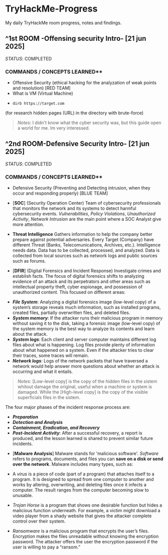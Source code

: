 # TryHackMe-Progress
My daily TryHackMe room progress, notes and findings. 

## ^1st ROOM -Offensing security Intro- [21 jun 2025] 
_STATUS_: COMPLETED

### COMMANDS / CONCEPTS LEARNED**
- Offensive Security (ethical hacking for the analyzation of weak points and resolution) [RED TEAM]
- What is VM (Virtual Machine)
- ```
  dirb https://target.com
 (for research hidden pages (URL) in the directory with brute-force)
>*Notes*: I didn't know what the cyber security was, but this guide open a world for me. Im very interessed.

## ^2nd ROOM-Defensive Security Intro- [21 jun 2025]
_STATUS_: COMPLETED

### COMMANDS / CONCEPTS LEARNED**
- Defensive Security (Preventing and Detecting intrusion, when they occur and responding properly) [BLUE TEAM]
  
- [**SOC**] (Security Operation Center)
  Team of cybersecurity professionals that monitors the network and its systems to detect harmful cybersecurity events. *Vulnerabilities*, *Policy Violations*, *Unauthorized Activity*, *Network Intrusion* are the main point where a SOC Analyst give more attention.
- **Threat Intelligence**
  Gathers information to help the company better prepare against potential adversaries. Every Target (Company) have different Threat (Banks, Telecomunications, Archives, etc.). Intelligence needs data. Data has to be collected, processed, and analyzed. Data is            collected  from local sources such as network logs and public sources such as forums. 

- [**DFIR**] (Digital Forensics and Incident Response)
  Investigate crimes and establish facts. The focus of digital forensics shifts to analyzing evidence of an attack and its perpetrators and other areas such as intellectual property theft, cyber espionage, and possession of unauthorized content. This focused on different areas:
+ **_File System_**: Analyzing a digital forensics image (low-level copy) of a system’s storage reveals much information, such as installed programs, created files, partially overwritten files, and deleted files.
+ **_System memory_**: If the attacker runs their malicious program in memory without saving it to the disk, taking a forensic image (low-level copy) of the system memory is the best way to analyze its contents and learn about the attack.
+ **_System logs_**: Each client and server computer maintains different log files about what is happening. Log files provide plenty of information about what happened on a system. Even if the attacker tries to clear their traces, some traces will remain.
+ **_Network logs_**: Logs of the network packets that have traversed a network would help answer more questions about whether an attack is occurring and what it entails.
  
>*Notes*: [Low-level copy] is the copy of the hidden files in the sistem whitout damage the original, useful when a machine or system is damaged. While the [High-level copy] is the copy of the visible superficials files in the sistem.

The four major phases of the incident response process are:

+ **_Preparation_**
+ **_Detection and Analysis_**
+ **_Containment, Eradication, and Recovery_**
+ **_Post-Incident Activity_**: After a successful recovery, a report is produced, and the lesson learned is shared to prevent similar future incidents.

- [**Malware Analysis**]
  Malware stands for 'malicious software'. _Software_ refers to programs, documents, and files you can **save on a disk or send over the network**. Malware includes many types, such as:
  
- A _virus_ is a piece of code (part of a program) that attaches itself to a program. It is designed to spread from one computer to another and works by altering, overwriting, and deleting files once it infects a computer. The result ranges from the computer becoming   slow to unusable.
- _Trojan Horse_ is a program that shows one desirable function but hides a malicious function underneath. For example, a victim might download a video player from a shady website that gives the attacker complete control over their system.
- _Ransomware_ is a malicious program that encrypts the user’s files. Encryption makes the files unreadable without knowing the encryption password. The attacker offers the user the encryption password if the user is willing to pay a “ransom.”

